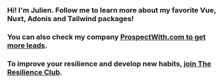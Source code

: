 ### Hi! I'm Julien. Follow me to learn more about my favorite Vue, Nuxt, Adonis and Tailwind packages!

### You can also check my company [ProspectWith.com to get more leads](https://www.prospectwith.com/).

### To improve your resilience and develop new habits, [join The Resilience Club](https://www.theresilience.club).
